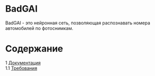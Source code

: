 # BadGAI

BadGAI - это нейронная сеть, позволяющая распознавать номера автомобилей по фотоснимкам.

# Содержание
1 [Документация](Documents)  
1.1 [Требования](Documents/Requirements/Requirements.md)  
  

